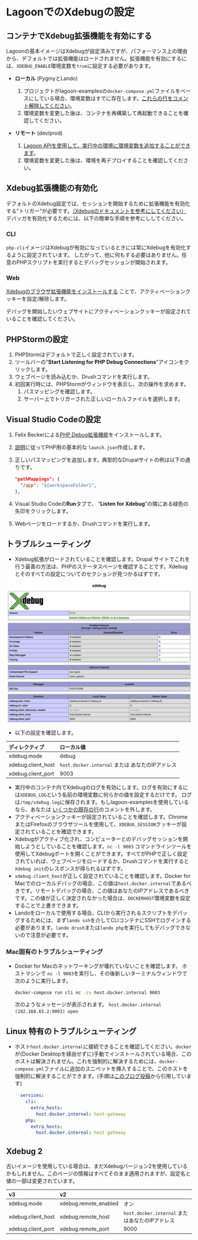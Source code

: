 # LagoonでのXdebugの設定

## コンテナでXdebug拡張機能を有効にする

Lagoonの基本イメージはXdebugが設定済みですが、パフォーマンス上の理由から、デフォルトでは拡張機能はロードされません。拡張機能を有効にするには、`XDEBUG_ENABLE`環境変数を`true`に設定する必要があります。

- **ローカル** (PygmyとLando)

  1.  プロジェクトがlagoon-examplesの`docker-compose.yml`ファイルをベースにしている場合、環境変数はすでに存在します。[これらの行をコメント解除してください](https://github.com/lagoon-examples/drupal10-base/blob/main/docker-compose.yml#L14-L15)。
  2.  環境変数を変更した後は、コンテナを再構築して再起動できることを確認してください。
- **リモート** (dev/prod)
  1.  [Lagoon APIを使用して、実行中の環境に環境変数を追加することができます](../concepts-advanced/environment-variables.md#runtime-environment-variables-lagoon-api)。
  2.  環境変数を変更した後は、環境を再デプロイすることを確認してください。

## Xdebug拡張機能の有効化

デフォルトのXdebug設定では、セッションを開始するために拡張機能を有効化する"トリガー"が必要です。[（Xdebugのドキュメントを参考にしてください）](https://xdebug.org/docs/step_debug#activate)
デバッガを有効化するためには、以下の簡単な手順を参考にししてください。

### CLI

`php-cli`イメージはXdebugが有効になっているときには常にXdebugを有効化するように設定されています。
したがって、他に何もする必要はありません。任意のPHPスクリプトを実行するとデバッグセッションが開始されます。

### Web

[Xdebugのブラウザ拡張機能をインストールする](https://xdebug.org/docs/step_debug#browser-extensions)
ことで、アクティベーションクッキーを設定/解除します。

デバッグを開始したいウェブサイトにアクティベーションクッキーが設定されていることを確認してください。

## PHPStormの設定

1. PHPStormはデフォルトで正しく設定されています。
2. ツールバーの“**Start Listening for PHP Debug Connections**”アイコンをクリックします。
3. ウェブページを読み込むか、Drushコマンドを実行します。
4. 初回実行時には、PHPStormがウィンドウを表示し、次の操作を求めます。
   1. パスマッピングを確認します。
   2. サーバー上でトリガーされた正しいローカルファイルを選択します。

## Visual Studio Codeの設定

1. Felix Beckerによる[PHP Debug拡張機能](https://marketplace.visualstudio.com/items?itemName=felixfbecker.php-debug)をインストールします。
2. [説明](https://marketplace.visualstudio.com/items?itemName=felixfbecker.php-debug#vs-code-configuration)に従ってPHP用の基本的な `launch.json`作成します。
3. 正しいパスマッピングを追加します。典型的なDrupalサイトの例は以下の通りです。

   ```json title="launch.json"
   "pathMappings": {
     "/app": "${workspaceFolder}",
   },
   ```

4. Visual Studio Codeの**Run**タブで、
   “**Listen for Xdebug**”の隣にある緑色の矢印をクリックします。
5. Webページをロードするか、Drushコマンドを実行します。

## トラブルシューティング

- Xdebug拡張がロードされていることを確認します。Drupal
  サイトでこれを行う最善の方法は、PHPのステータスページを確認することです。Xdebugとそのすべての設定についてのセクションが見つかるはずです。

![phpinfo results](../images/phpinfo.png)

- 以下の設定を確認します。

| ディレクティブ          | ローカル値                               |
|:-------------------|:------------------------------------------|
| xdebug.mode        | debug                                     |
| xdebug.client_host | `host.docker.internal` または あなたのIPアドレス |
| xdebug.client_port | 9003                                      |

- 実行中のコンテナ内でXdebugのログを有効にします。ログを有効にするには`XDEBUG_LOG`という名前の環境変数に何らかの値を設定するだけです。
  ログは`/tmp/xdebug.log`に保存されます。もしlagoon-examplesを使用しているなら、あなたは [いくつかの既存の行](https://github.com/lagoon-examples/drupal10-base/blob/main/docker-compose.yml#L16-L18)のコメントを外します。
- アクティベーションクッキーが設定されていることを確認します。ChromeまたはFirefoxのブラウザツールを使用して、`XDEBUG_SESSION`クッキーが設定されていることを確認できます。
- Xdebugがアクティブ化され、コンピューターとのデバッグセッションを開始しようとしていることを確認します。`nc -l 9003` コマンドラインツールを使用してXdebugポートを開くことができます。すべてがPHPで正しく設定されていれば、ウェブページをロードするか、Drushコマンドを実行すると`Xdebug init`のレスポンスが得られるはずです。
- `xdebug.client_host`が正しく設定されていることを確認します。Docker for Macでのローカルデバッグの場合、この値は`host.docker.internal`であるべきです。リモートデバッグの場合、この値はあなたのIPアドレスであるべきです。この値が正しく決定されなかった場合は、`DOCKERHOST`環境変数を設定することで上書きできます。
- Landoをローカルで使用する場合、CLIから実行されるスクリプトをデバッグするためには、まず`lando ssh`を介してCLIコンテナにSSHでログインする必要があります。`lando drush`または`lando php`を実行してもデバッグできないので注意が必要です。

### Mac固有のトラブルシューティング

- Docker for Macのネットワーキングが壊れていないことを確認します。 ホストマシンで
  `nc -l 9003`を実行し、その後新しいターミナルウィンドウで次のように実行します。

  ```bash title="MacのDockerネットワーキングを確認"
  docker-compose run cli nc -zv host.docker.internal 9003
  ```

  次のようなメッセージが表示されます。
  `host.docker.internal (192.168.65.2:9003) open`

## Linux 特有のトラブルシューティング

- ホスト`host.docker.internal`に接続できることを確認してください。`docker`が(Docker Desktopを経由せずに)手動でインストールされている場合、このホストは解決されません。これを強制的に解決するためには、`docker-compose.yml`ファイルに追加のスニペットを挿入することで、このホストを強制的に解決することができます。(手順は[このブログ投稿](https://medium.com/the-sensiolabs-tech-blog/how-to-use-xdebug-in-docker-phpstorm-76d998ef2534)から引用しています)

  ```yaml title="Linux向けのdocker-compose.ymlの修正"
    services:
      cli:
        extra_hosts:
          host.docker.internal: host-gateway
      php:
        extra_hosts:
          host.docker.internal: host-gateway
  ```

## Xdebug 2

古いイメージを使用している場合は、まだXdebugバージョン2を使用しているかもしれません。このページの情報はすべてそのまま適用されますが、設定名と値の一部は変更されています。

| v3                 | v2                    | |
|:-------------------|:----------------------|:----------------------------------------------|
| xdebug.mode        | xdebug.remote_enabled | オン                                         |
| xdebug.client_host | xdebug.remote_host    | `host.docker.internal` またはあなたのIPアドレス |
| xdebug.client_port | xdebug.remote_port    | 9000                                          |
